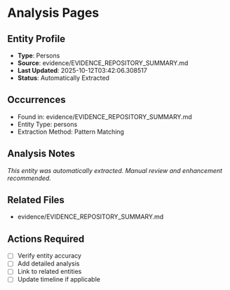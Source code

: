 # Analysis Pages

## Entity Profile
- **Type**: Persons
- **Source**: evidence/EVIDENCE_REPOSITORY_SUMMARY.md
- **Last Updated**: 2025-10-12T03:42:06.308517
- **Status**: Automatically Extracted

## Occurrences
- Found in: evidence/EVIDENCE_REPOSITORY_SUMMARY.md
- Entity Type: persons
- Extraction Method: Pattern Matching

## Analysis Notes
*This entity was automatically extracted. Manual review and enhancement recommended.*

## Related Files
- evidence/EVIDENCE_REPOSITORY_SUMMARY.md

## Actions Required
- [ ] Verify entity accuracy
- [ ] Add detailed analysis
- [ ] Link to related entities
- [ ] Update timeline if applicable
